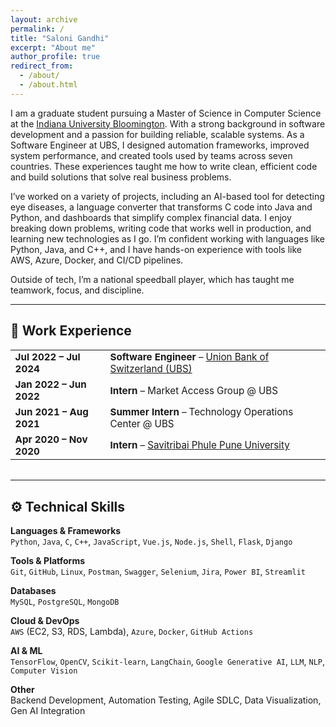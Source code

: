 ```yaml
---
layout: archive
permalink: /
title: "Saloni Gandhi"
excerpt: "About me"
author_profile: true
redirect_from: 
  - /about/
  - /about.html
---
```


I am a graduate student pursuing a Master of Science in Computer Science at the [Indiana University Bloomington](https://bloomington.iu.edu). With a strong background in software development and a passion for building reliable, scalable systems. As a Software Engineer at UBS, I designed automation frameworks, improved system performance, and created tools used by teams across seven countries. These experiences taught me how to write clean, efficient code and build solutions that solve real business problems.

I’ve worked on a variety of projects, including an AI-based tool for detecting eye diseases, a language converter that transforms C code into Java and Python, and dashboards that simplify complex financial data. I enjoy breaking down problems, writing code that works well in production, and learning new technologies as I go. I’m confident working with languages like Python, Java, and C++, and I have hands-on experience with tools like AWS, Azure, Docker, and CI/CD pipelines.

Outside of tech, I’m a national speedball player, which has taught me teamwork, focus, and discipline.

---

## 💼 Work Experience

<table style="font-size: 0.95rem; margin-bottom: 2rem;">
  <tr>
    <td><strong>Jul 2022 – Jul 2024</strong></td>
    <td><strong>Software Engineer</strong> – <a href="https://www.ubs.com/global/en.html" target="_blank">Union Bank of Switzerland (UBS)</a></td>
  </tr>
  <tr>
    <td><strong>Jan 2022 – Jun 2022</strong></td>
    <td><strong>Intern</strong> – Market Access Group @ UBS</td>
  </tr>
  <tr>
    <td><strong>Jun 2021 – Aug 2021</strong></td>
    <td><strong>Summer Intern</strong> – Technology Operations Center @ UBS</td>
  </tr>
  <tr>
    <td><strong>Apr 2020 – Nov 2020</strong></td>
    <td><strong>Intern</strong> – <a href="http://www.unipune.ac.in/" target="_blank">Savitribai Phule Pune University</a></td>
  </tr>
</table>

---

## ⚙️ Technical Skills

**Languages & Frameworks**  
<code>Python</code>, <code>Java</code>, <code>C</code>, <code>C++</code>, <code>JavaScript</code>, <code>Vue.js</code>, <code>Node.js</code>, <code>Shell</code>, <code>Flask</code>, <code>Django</code>

**Tools & Platforms**  
<code>Git</code>, <code>GitHub</code>, <code>Linux</code>, <code>Postman</code>, <code>Swagger</code>, <code>Selenium</code>, <code>Jira</code>, <code>Power BI</code>, <code>Streamlit</code>

**Databases**  
<code>MySQL</code>, <code>PostgreSQL</code>, <code>MongoDB</code>

**Cloud & DevOps**  
<code>AWS</code> (EC2, S3, RDS, Lambda), <code>Azure</code>, <code>Docker</code>, <code>GitHub Actions</code>

**AI & ML**  
<code>TensorFlow</code>, <code>OpenCV</code>, <code>Scikit-learn</code>, <code>LangChain</code>, <code>Google Generative AI</code>, <code>LLM</code>, <code>NLP</code>, <code>Computer Vision</code>

**Other**  
Backend Development, Automation Testing, Agile SDLC, Data Visualization, Gen AI Integration

